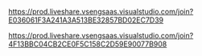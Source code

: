 https://prod.liveshare.vsengsaas.visualstudio.com/join?E036061F3A241A3A513BE32857BD02EC7D39

https://prod.liveshare.vsengsaas.visualstudio.com/join?4F13BBC04CB2CE0F5C158C2D59E90077B908
